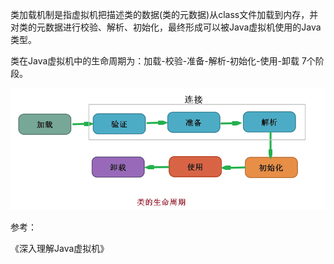 类加载机制是指虚拟机把描述类的数据\(类的元数据\)从class文件加载到内存，并对类的元数据进行校验、解析、初始化，最终形成可以被Java虚拟机使用的Java类型。

类在Java虚拟机中的生命周期为：加载-校验-准备-解析-初始化-使用-卸载 7个阶段。

![](/assets/类生命周期.png)

参考：

《深入理解Java虚拟机》

